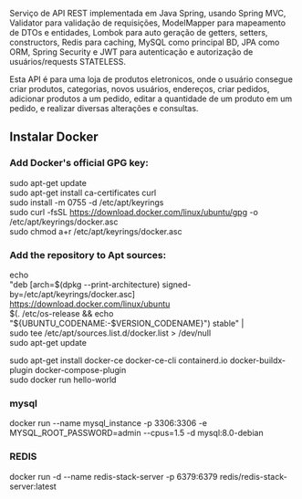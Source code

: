  Serviço de API REST implementada em Java Spring, usando 
Spring MVC, Validator para validação de requisições, ModelMapper para mapeamento de 
 DTOs e entidades, Lombok para auto geração de getters, setters, constructors, Redis para
 caching, MySQL como principal BD, JPA como ORM, Spring Security e JWT para 
 autenticação e autorização de usuários/requests STATELESS.
 

Esta API é para uma loja de produtos eletronicos, onde o usuário consegue criar produtos,
categorias, novos usuários, endereços, criar pedidos, adicionar produtos a um pedido, 
editar a quantidade de um produto em um pedido, e realizar diversas alterações e consultas.



## Instalar Docker

### Add Docker's official GPG key:
sudo apt-get update \
sudo apt-get install ca-certificates curl \
sudo install -m 0755 -d /etc/apt/keyrings \
sudo curl -fsSL https://download.docker.com/linux/ubuntu/gpg -o /etc/apt/keyrings/docker.asc \
sudo chmod a+r /etc/apt/keyrings/docker.asc 

### Add the repository to Apt sources:
echo \
  "deb [arch=$(dpkg --print-architecture) signed-by=/etc/apt/keyrings/docker.asc] https://download.docker.com/linux/ubuntu \
  $(. /etc/os-release && echo "${UBUNTU_CODENAME:-$VERSION_CODENAME}") stable" | \
  sudo tee /etc/apt/sources.list.d/docker.list > /dev/null \
sudo apt-get update


sudo apt-get install docker-ce docker-ce-cli containerd.io docker-buildx-plugin docker-compose-plugin \
sudo docker run hello-world


### mysql
docker run --name mysql_instance -p 3306:3306 -e MYSQL_ROOT_PASSWORD=admin --cpus=1.5 -d mysql:8.0-debian


### REDIS
docker run -d --name redis-stack-server -p 6379:6379 redis/redis-stack-server:latest